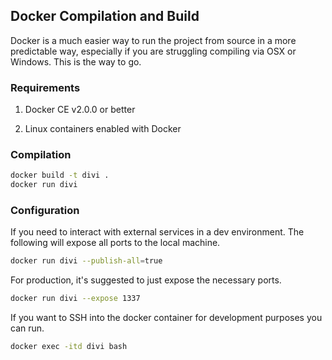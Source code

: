## Docker Compilation and Build

Docker is a much easier way to run the project from source in a more predictable way, especially if you are struggling compiling via OSX or Windows. This is the way to go.

### Requirements

1. Docker CE v2.0.0 or better

2. Linux containers enabled with Docker

### Compilation

```bash
docker build -t divi .
docker run divi
```

### Configuration

If you need to interact with external services in a dev environment. The following will expose all ports to the local machine.

```bash
docker run divi --publish-all=true
```

For production, it's suggested to just expose the necessary ports.

```bash
docker run divi --expose 1337
```

If you want to SSH into the docker container for development purposes you can run.

```bash
docker exec -itd divi bash
```
